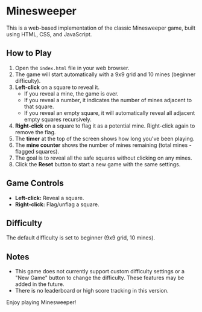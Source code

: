 # Minesweeper

This is a web-based implementation of the classic Minesweeper game, built using HTML, CSS, and JavaScript.

## How to Play

1. Open the `index.html` file in your web browser.
2. The game will start automatically with a 9x9 grid and 10 mines (beginner difficulty).
3. **Left-click** on a square to reveal it.
    *   If you reveal a mine, the game is over.
    *   If you reveal a number, it indicates the number of mines adjacent to that square.
    *   If you reveal an empty square, it will automatically reveal all adjacent empty squares recursively.
4. **Right-click** on a square to flag it as a potential mine. Right-click again to remove the flag.
5. The **timer** at the top of the screen shows how long you've been playing.
6. The **mine counter** shows the number of mines remaining (total mines - flagged squares).
7. The goal is to reveal all the safe squares without clicking on any mines.
8. Click the **Reset** button to start a new game with the same settings.

## Game Controls

*   **Left-click:** Reveal a square.
*   **Right-click:** Flag/unflag a square.

## Difficulty

The default difficulty is set to beginner (9x9 grid, 10 mines).

## Notes

*   This game does not currently support custom difficulty settings or a "New Game" button to change the difficulty. These features may be added in the future.
*   There is no leaderboard or high score tracking in this version.

Enjoy playing Minesweeper!
